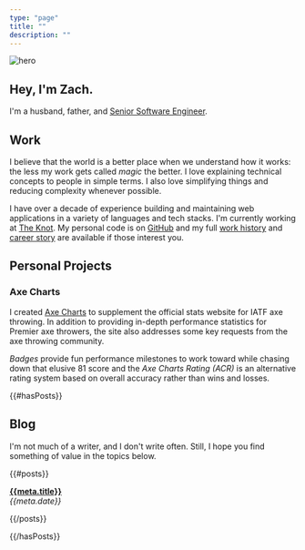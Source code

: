 ```yaml
---
type: "page"
title: ""
description: ""
---
```


![hero](data:image/jpg;base64,{{>hero}})

## Hey, I'm Zach.

I'm a husband, father, and [Senior Software Engineer](#work).

## Work

I believe that the world is a better place when we understand how it works: the less my work gets called *magic* the better. I love explaining technical concepts to people in simple terms. I also love simplifying things and reducing complexity whenever possible.

I have over a decade of experience building and maintaining web applications in a variety of languages and tech stacks. I'm currently working at [The Knot](https://www.theknot.com). My personal code is on [GitHub](https://github.com/ZacharyGodfrey) and my full [work history](/work) and [career story](/career) are available if those interest you.

## Personal Projects

### Axe Charts

I created [Axe Charts](https://axecharts.com) to supplement the official stats website for IATF axe throwing. In addition to providing in-depth performance statistics for Premier axe throwers, the site also addresses some key requests from the axe throwing community.

*Badges* provide fun performance milestones to work toward while chasing down that elusive 81 score and the *Axe Charts Rating (ACR)* is an alternative rating system based on overall accuracy rather than wins and losses.

{{#hasPosts}}

## Blog

I'm not much of a writer, and I don't write often. Still, I hope you find something of value in the topics below.

{{#posts}}

**[{{meta.title}}](/{{{uri}}})**\
*{{meta.date}}*

{{/posts}}

{{/hasPosts}}
